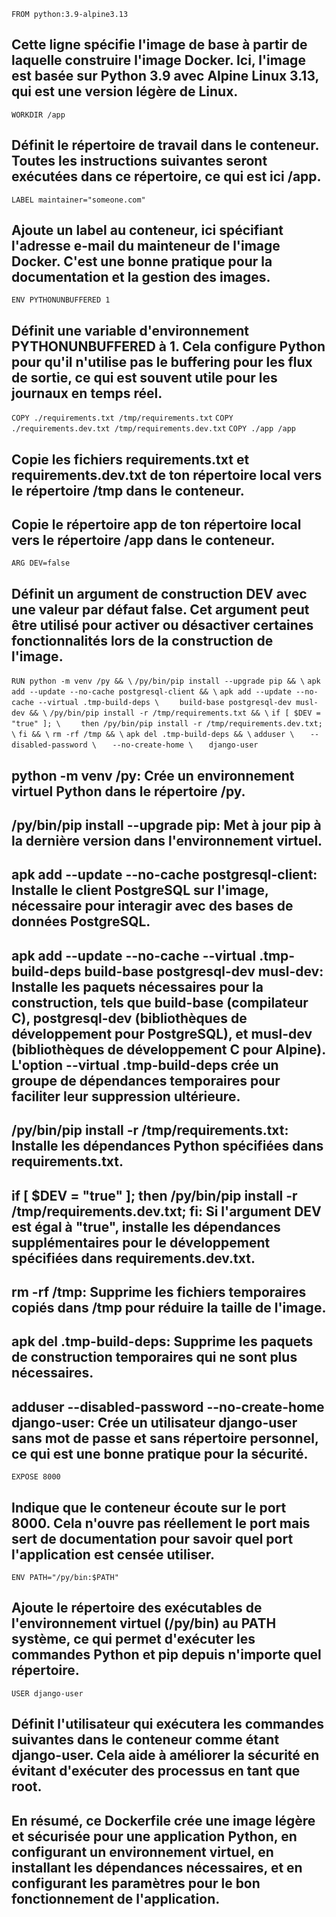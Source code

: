` FROM python:3.9-alpine3.13 `
## Cette ligne spécifie l'image de base à partir de laquelle construire l'image Docker. Ici, l'image est basée sur Python 3.9 avec Alpine Linux 3.13, qui est une version légère de Linux.

` WORKDIR /app `
## Définit le répertoire de travail dans le conteneur. Toutes les instructions suivantes seront exécutées dans ce répertoire, ce qui est ici /app.

` LABEL maintainer="someone.com" `
## Ajoute un label au conteneur, ici spécifiant l'adresse e-mail du mainteneur de l'image Docker. C'est une bonne pratique pour la documentation et la gestion des images.

` ENV PYTHONUNBUFFERED 1 `
## Définit une variable d'environnement PYTHONUNBUFFERED à 1. Cela configure Python pour qu'il n'utilise pas le buffering pour les flux de sortie, ce qui est souvent utile pour les journaux en temps réel.

` COPY ./requirements.txt /tmp/requirements.txt `
` COPY ./requirements.dev.txt /tmp/requirements.dev.txt `
` COPY ./app /app `
## Copie les fichiers requirements.txt et requirements.dev.txt de ton répertoire local vers le répertoire /tmp dans le conteneur.
## Copie le répertoire app de ton répertoire local vers le répertoire /app dans le conteneur.

` ARG DEV=false `
## Définit un argument de construction DEV avec une valeur par défaut false. Cet argument peut être utilisé pour activer ou désactiver certaines fonctionnalités lors de la construction de l'image.

` RUN python -m venv /py && \ `
    ` /py/bin/pip install --upgrade pip && \ `
    ` apk add --update --no-cache postgresql-client && \ `
    ` apk add --update --no-cache --virtual .tmp-build-deps \ `
    `     build-base postgresql-dev musl-dev && \ `
    ` /py/bin/pip install -r /tmp/requirements.txt && \ `
    ` if [ $DEV = "true" ]; \ `
    `     then /py/bin/pip install -r /tmp/requirements.dev.txt; \ `
    ` fi && \ `
    ` rm -rf /tmp && \ `
    ` apk del .tmp-build-deps && \ `
    ` adduser \ `
    `    --disabled-password \ `
    `    --no-create-home \ `
    `    django-user `
## python -m venv /py: Crée un environnement virtuel Python dans le répertoire /py.
## /py/bin/pip install --upgrade pip: Met à jour pip à la dernière version dans l'environnement virtuel.
## apk add --update --no-cache postgresql-client: Installe le client PostgreSQL sur l'image, nécessaire pour interagir avec des bases de données PostgreSQL.
## apk add --update --no-cache --virtual .tmp-build-deps build-base postgresql-dev musl-dev: Installe les paquets nécessaires pour la construction, tels que build-base (compilateur C), postgresql-dev (bibliothèques de développement pour PostgreSQL), et musl-dev (bibliothèques de développement C pour Alpine). L'option --virtual .tmp-build-deps crée un groupe de dépendances temporaires pour faciliter leur suppression ultérieure.
## /py/bin/pip install -r /tmp/requirements.txt: Installe les dépendances Python spécifiées dans requirements.txt.
## if [ $DEV = "true" ]; then /py/bin/pip install -r /tmp/requirements.dev.txt; fi: Si l'argument DEV est égal à "true", installe les dépendances supplémentaires pour le développement spécifiées dans requirements.dev.txt.
## rm -rf /tmp: Supprime les fichiers temporaires copiés dans /tmp pour réduire la taille de l'image.
## apk del .tmp-build-deps: Supprime les paquets de construction temporaires qui ne sont plus nécessaires.
## adduser --disabled-password --no-create-home django-user: Crée un utilisateur django-user sans mot de passe et sans répertoire personnel, ce qui est une bonne pratique pour la sécurité.

` EXPOSE 8000 `
## Indique que le conteneur écoute sur le port 8000. Cela n'ouvre pas réellement le port mais sert de documentation pour savoir quel port l'application est censée utiliser.

` ENV PATH="/py/bin:$PATH" `
## Ajoute le répertoire des exécutables de l'environnement virtuel (/py/bin) au PATH système, ce qui permet d'exécuter les commandes Python et pip depuis n'importe quel répertoire.

` USER django-user `
## Définit l'utilisateur qui exécutera les commandes suivantes dans le conteneur comme étant django-user. Cela aide à améliorer la sécurité en évitant d'exécuter des processus en tant que root.

## En résumé, ce Dockerfile crée une image légère et sécurisée pour une application Python, en configurant un environnement virtuel, en installant les dépendances nécessaires, et en configurant les paramètres pour le bon fonctionnement de l'application.